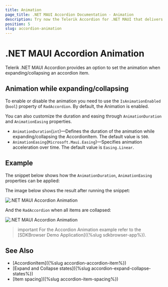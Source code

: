 ```yaml
---
title: Animation
page_title: .NET MAUI Accordion Documentation - Animation
description: Try now the Telerik Accordion for .NET MAUI that delivers an animation when expanding/collapsing an accordion item
position: 5
slug: accordion-animation
---
```


# .NET MAUI Accordion Animation

Telerik .NET MAUI Accordion provides an option to set the animation when expanding/collapsing an accordion item.

## Animation while expanding/collapsing

To enable or disable the animation you need to use the `IsAnimationEnabled` (`bool`) property of `RadAccordion`. By default, the Animation is enabled.

You can also customize the duration and easing through `AnimationDuration` and `AnimationEasing` properties.

* `AnimationDuration`(`int`)&mdash;Defines the duration of the animation while expanding/collapsing the AccordionItem. The default value is `500`.
* `AnimationEasing`(`Microsoft.Maui.Easing`)&mdash;Specifies animation acceleration over time. The default value is `Easing.Linear`.

## Example

The snippet below shows how the `AnimationDuration`, `AnimationEasing` properties can be applied:

<snippet id='accordion-key-features-xaml'/>

The image below shows the result after running the snippet:

![.NET MAUI Accordion Animation](images/accordion-animation-1.png)

And the `RadAccordion` when all items are collapsed:

![.NET MAUI Accordion Animation](images/accordion-animation-2.png)

>important For the Accordion Animation example refer to the [SDKBrowser Demo Application]({%slug sdkbrowser-app%}).

## See Also

- [AccordionItem]({%slug accordion-accordion-item%})
- [Expand and Collapse states]({%slug accordion-expand-collapse-states%})
- [Item spacing]({%slug accordion-item-spacing%})
